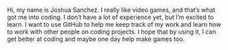 Hi, my name is Joshua Sanchez. I really like video games, and that’s what got me into coding. I don’t have a lot of experience yet, but I’m excited to learn.
I want to use GitHub to help me keep track of my work and learn how to work with other people on coding projects. I hope that by using it, I can get better at coding and maybe one day help make games too.
